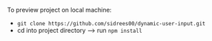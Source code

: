 To preview project on local machine:

* `git clone https://github.com/sidrees00/dynamic-user-input.git`
* cd into project directory --> run `npm install`